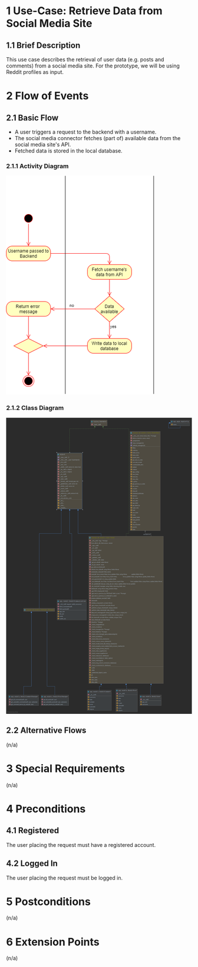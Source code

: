 # 1 Use-Case: Retrieve Data from Social Media Site

## 1.1 Brief Description

This use case describes the retrieval of user data (e.g. posts and comments) from a social media site.
For the prototype, we will be using Reddit profiles as input.

# 2 Flow of Events

## 2.1 Basic Flow

- A user triggers a request to the backend with a username.
- The social media connector fetches (part of) available data from the social media site's API.
- Fetched data is stored in the local database.

### 2.1.1 Activity Diagram

![Retrieve Data from Server Diagram](../imgs/retrieve_data_from_server.png)

### 2.1.2 Class Diagram

![Retrieve Data from Server Class Diagram](../imgs/backend_classes.png)

## 2.2 Alternative Flows

(n/a)

# 3 Special Requirements

(n/a)

# 4 Preconditions

## 4.1 Registered

The user placing the request must have a registered account.

## 4.2 Logged In

The user placing the request must be logged in.

# 5 Postconditions

(n/a)
 
# 6 Extension Points

(n/a)
